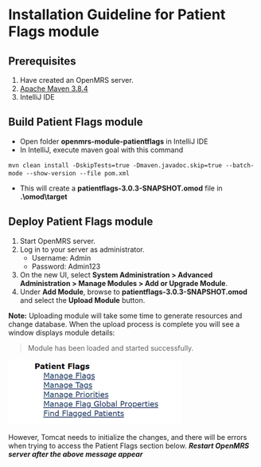 # Installation Guideline for Patient Flags module

## Prerequisites

1. Have created an OpenMRS server.
2. [Apache Maven 3.8.4](https://maven.apache.org/download.cgi)
3. IntelliJ IDE

## Build Patient Flags module

- Open folder **openmrs-module-patientflags** in IntelliJ IDE
- In IntelliJ, execute maven goal with this command

```shell
mvn clean install -DskipTests=true -Dmaven.javadoc.skip=true --batch-mode --show-version --file pom.xml
```

- This will create a **patientflags-3.0.3-SNAPSHOT.omod** file in **.\omod\target**

## Deploy Patient Flags module

1. Start OpenMRS server.
2. Log in to your server as administrator.
   - Username: Admin
   - Password: Admin123
3. On the new UI, select **System Administration > Advanced Administration > Manage Modules > Add or Upgrade Module**.
4. Under **Add Module**, browse to **patientflags-3.0.3-SNAPSHOT.omod** and select the **Upload Module** button.

**Note:** Uploading module will take some time to generate resources and change database. When the upload process is complete you will see a window displays module details:

> Module has been loaded and started successfully.

![Module](../image/Module.png)

However, Tomcat needs to initialize the changes, and there will be errors when trying to access the Patient Flags section below.
***Restart OpenMRS server after the above message appear***
